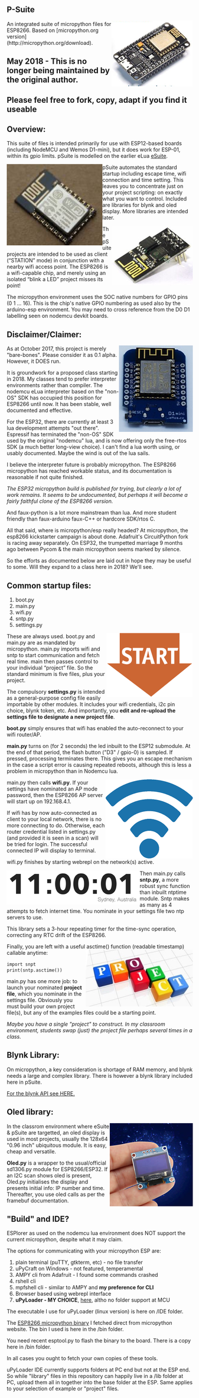 ## P-Suite

<img align="right" src="images/nodemcu.png">
An integrated suite of micropython files for ESP8266.
Based on [micropython.org version](http://micropython.org/download).

## May 2018 - This is no longer being maintained by the original author.
## Please feel free to fork, copy, adapt if you find it useable

## Overview:

This suite of files is intended primarily for use with ESP12-based
boards (including NodeMCU and Wemos D1-mini), but it does work for
ESP-01, within its gpio limits. pSuite is modelled on the earlier eLua [eSuite](https://github.com/BLavery/esuite-lua).

<img align="left" src="images/esp-12.png">pSuite automates the standard startup including escape time, wifi connection and time
setting. This leaves you to concentrate just on your project scripting: on exactly
what you want to control. Included are libraries for blynk and oled display. More libraries are intended later.

<img align="right" src="images/esp01.jpg">The pSuite projects are intended to be used as client (“STATION” mode)
in conjunction with a nearby wifi access point. The ESP8266 is a
wifi-capable chip, and merely using an isolated “blink a LED” project
misses its point!


The micropython environment uses the SOC native numbers for GPIO pins (0 1 ... 16). This is the chip's native GPIO numbering as used also by the arduino-esp environment. You may need to cross reference from the D0 D1 labelling seen on nodemcu devkit boards.

## Disclaimer/Claimer:

<img align="right" src="images/d1.jpg">As at October 2017, this project is merely "bare-bones". Please consider it as 0.1 alpha. However, it DOES run.

It is groundwork for a proposed class starting in 2018. My classes tend to prefer interpreter environments rather than compiler. The nodemcu eLua interpreter based on the "non-OS" SDK has occupied this position for ESP8266 until now. It has been stable, well documented and effective.

For the ESP32, there are currently at least 3 lua development attempts "out there". Espressif has terminated the "non-OS" SDK used by the original "nodemcu" lua, and is now offering only the free-rtos SDK (a much better long-view choice). I can't find a lua worth using, or usably documented. Maybe the wind is out of the lua sails.

I believe the interpreter future is probably micropython. The ESP8266 micropython has reached workable status, and its documentation is reasonable if not quite finished. 

*The ESP32 micropython build is published for trying, but clearly a lot of work remains. It seems to be undocumented, but perhaps it will become a fairly faithful clone of the ESP8266 version.*

And faux-python is a lot more mainstream than lua. And more student friendly than faux-arduino faux-C++ or hardcore SDK/rtos C.

All that said, where is micropython/esp really headed? At micropython, the esp8266 kickstarter campaign is about done. Adafruit's CircuitPython fork is racing away separately. On ESP32, the trumpetted marriage 9 months ago between Pycom & the main micropython seems marked by silence.

So the efforts as documented below are laid out in hope they may be useful to some. Will they expand to a class here in 2018? We'll see.

## Common startup files:

1. boot.py
1. main.py
1. wifi.py
1. sntp.py
1. settings.py

<img align="right" src="images/init.png">These are always used. boot.py and main.py are as mandated by micropython. main.py imports wifi and sntp to start communication and fetch real time. 
main then passes control to
your individual “project” file. So the standard minimum is five files, plus your project.

The compulsory **settings.py** is intended as a general-purpose config file easily importable by other modules. It includes your wifi credentials, i2c pin choice, blynk token, etc. And importantly, you **edit and re-upload the settings file to designate a new project file**.


**boot.py** simply ensures that wifi has enabled the auto-reconnect to your wifi router/AP.

**main.py** turns on (for 2 seconds) the led inbuilt to the ESP12 submodule. At the end of that period, the flash button ("D3" / gpio-0) is sampled. If pressed, processing terminates there. This gives you an escape mechanism in the case a script error is causing repeated reboots, although this is less a problem in micropython than in Nodemcu lua.

<img align="right" src="images/wifi.png">main.py then calls **wifi.py**. If your settings have nominated an AP mode password, then the ESP8266 AP server will start up on 192.168.4.1.  

If wifi has by now auto-connected as client to your local network, there is no more connecting to do. Otherwise, each router credential listed in settings.py (and provided it is seen in a scan) will be tried for login. The successful connected IP will display to terminal.

wifi.py finishes by starting webrepl on the network(s) active.

<img align="left" src="images/time1.png">Then main.py calls **sntp.py**, a more robust sync function than inbuilt ntptime module. Sntp makes as many as 4 attempts to fetch internet time. You nominate in your settings file two ntp servers to use.

This library sets a 3-hour repeating timer for the time-sync operation, correcting any RTC drift of the ESP8266.

Finally, you are left with a useful asctime() function (readable timestamp) callable anytime:<img align="right" src="images/project.jpg">

	import snpt
	print(sntp.asctime())

main.py has one more job: to launch your nominated **project file**, which you nominate in the settings file. Obviously you must build your own project file(s), but any of the examples files could be a starting point.

*Maybe you have a single "project" to construct. In my classroom environment, students swap (just) the project file perhaps several times in a class.*

## Blynk Library:

On micropython, a key consideration is shortage of RAM memory, and blynk needs a large and complex library. There is however a blynk library included here in pSuite.

[For the blynk API see HERE.](pblynk.md)



## Oled library:

<img align="right" src="images/oled.jpg">In the classrom environment where eSuite & pSuite are targetted, 
an oled display is used in most projects, usually the 128x64 "0.96 inch" ubiquitous module. It is easy, cheap and versatile.

**Oled.py** is a wrapper to the usual/official sd1306.py module for ESP8266/ESP32. If an I2C scan shows oled is present, Oled.py initialises the display and presents initial info: IP number and time.  Thereafter, you use oled calls as per the framebuf documentation. 

## "Build" and IDE?

ESPlorer as used on the nodemcu lua environment does NOT support the current micropython, despite what it may claim.

The options for communicating with your micropython ESP are:

1.  plain terminal (puTTY, gtkterm, etc) - no file transfer
1.  uPyCraft on Windows - not featured, temperamental
1.  AMPY cli from Adafruit - I found some commands crashed
1.  rshell cli
1.  mpfshell cli - similar to AMPY and **my preference for CLI**
1.  Browser based using webrepl interface
1.  **uPyLoader - MY CHOICE**, [here](https://github.com/BetaRavener/uPyLoader), altho no folder support at MCU

The executable I use for uPyLoader (linux version) is here on /IDE folder.

The [ESP8266 micropython binary](http://micropython.org/download#esp8266) I fetched direct from micropython website. The bin I used is here in the /bin folder.

You need recent esptool.py to flash the binary to the board. There is a copy here in /bin folder.

In all cases you ought to fetch your own copies of these tools.

uPyLoader IDE currently supports folders at PC end but not at the ESP end. So while "library" files in this repository can happily live in a /lib folder at PC, upload them all in together into the base folder at the ESP. Same applies to your selection of example or "project" files.
